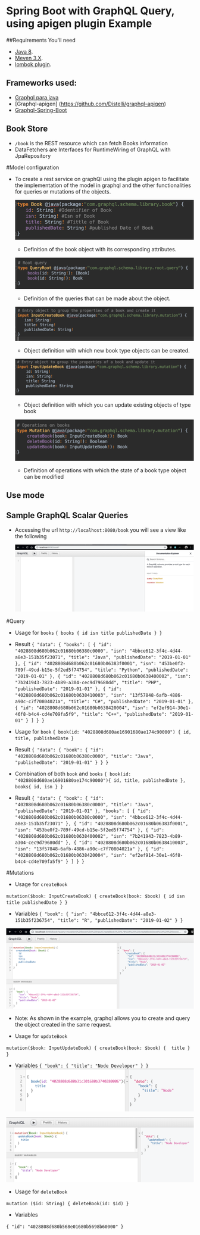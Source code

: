 # Spring Boot with GraphQL Query, using apigen plugin Example

##Requirements
You'll need 
 - [Java 8](http://www.oracle.com/technetwork/java/javase/downloads/jdk8-downloads-3848520.html).
 - [Meven 3.X](http://www.oracle.com/technetwork/java/javase/downloads/jdk8-downloads-3848520.html).
 - [lombok plugin](https://plugins.jetbrains.com/plugin/6317-lombok-plugin).

## Frameworks used:
- [Graphql para java](https://github.com/graphql-java/graphql-java)
- [Graphql-apigen] (https://github.com/Distelli/graphql-apigen) 
- [Graphql-Spring-Boot](https://github.com/graphql-java/graphql-spring-boot)

## Book Store
- `/book` is the REST resource which can fetch Books information
- DataFetchers are Interfaces for RuntimeWiring of GraphQL with JpaRepository

#Model configuration
- To create a rest service on graphQl using the plugin apigen to facilitate the 
  implementation of the model in graphql and the other functionalities for queries or
  mutations of the objects.
  
   ![CustomerDtoDefintion](images/book.png?raw=true "Book definition")
   - Definition of the book object with its corresponding attributes.
   
   ![CustomerDtoDefintion](images/queryRoot.png?raw=true "QueryRoot definition")
   - Definition of the queries that can be made about the object.
   
   ![CustomerDtoDefintion](images/inputCreateBook.png?raw=true "InputCreateBook definition")
   - Object definition with which new book type objects can be created.

   ![CustomerDtoDefintion](images/inputUpdateBook.png?raw=true "InputUpdateBook definition")
   - Object definition with which you can update existing objects of type book

   ![CustomerDtoDefintion](images/mutations.png?raw=true "Mutations definition")
   - Definition of operations with which the state of a book type object can be modified

## Use mode 

## Sample GraphQL Scalar Queries
-  Accessing the url `http://localhost:8080/book` you will see a view like the following

   ![CustomerDtoDefintion](images/index.png?raw=true "Index")
   
#Query

- Usage for `books`
`{
   books {
     id
     isn
     title
     publishedDate
   }
 }`
- Result
`{
   "data": {
     "books": [
       {
         "id": "4028808d680b062c01680b06380c0000",
         "isn": "4bbce612-3f4c-4d44-a8e3-151b35f23071",
         "title": "Java",
         "publishedDate": "2019-01-01"
       },
       {
         "id": "4028808d680b062c01680b06383f0001",
         "isn": "453be0f2-789f-49cd-b15e-5f2ed5f74754",
         "title": "Python",
         "publishedDate": "2019-01-01"
       },
       {
         "id": "4028808d680b062c01680b0638400002",
         "isn": "7b241943-7823-4b89-a304-cec9d79680dd",
         "title": "PHP",
         "publishedDate": "2019-01-01"
       },
       {
         "id": "4028808d680b062c01680b0638410003",
         "isn": "13f57848-6afb-4886-a90c-c7f70804021a",
         "title": "C#",
         "publishedDate": "2019-01-01"
       },
       {
         "id": "4028808d680b062c01680b0638420004",
         "isn": "ef2ef914-30e1-46f8-b4c4-cd4e709fa5f9",
         "title": "C++",
         "publishedDate": "2019-01-01"
       }
     ]
   }
 }`
- Usage for `book`
`{
   book(id: "4028808d680ae16901680ae174c90000") {
     id,
     title,
     publishedDate
   }`
- Result 
`{
   "data": {
     "book": {
       "id": "4028808d680b062c01680b06380c0000",
       "title": "Java",
       "publishedDate": "2019-01-01"
     }
   }
 }`
- Combination of both `book` and `books`
`{
   book(id: "4028808d680ae16901680ae174c90000"){
       id,
       title,
       publishedDate
     },
     books{
       id,
       isn
     }
 }`
 
- Result
`{
   "data": {
     "book": {
       "id": "4028808d680b062c01680b06380c0000",
       "title": "Java",
       "publishedDate": "2019-01-01"
     },
     "books": [
       {
         "id": "4028808d680b062c01680b06380c0000",
         "isn": "4bbce612-3f4c-4d44-a8e3-151b35f23071"
       },
       {
         "id": "4028808d680b062c01680b06383f0001",
         "isn": "453be0f2-789f-49cd-b15e-5f2ed5f74754"
       },
       {
         "id": "4028808d680b062c01680b0638400002",
         "isn": "7b241943-7823-4b89-a304-cec9d79680dd"
       },
       {
         "id": "4028808d680b062c01680b0638410003",
         "isn": "13f57848-6afb-4886-a90c-c7f70804021a"
       },
       {
         "id": "4028808d680b062c01680b0638420004",
         "isn": "ef2ef914-30e1-46f8-b4c4-cd4e709fa5f9"
       }
     ]
   }
 }`
 
 #Mutations
 
 - Usage for `createBook`
 
 `mutation($book: InputCreateBook) {
    createBook(book: $book) {
      id
      isn
      title
      publishedDate
    }
  }`
  
  - Variables
  `{
    "book": {
      "isn": "4bbce612-3f4c-4d44-a8e3-151b35f236754",
      "title": "R",
      "publishedDate": "2019-01-02"
    }
  }`
  
   ![CustomerDtoDefintion](images/createBook.png?raw=true "CreateBook definition")
   - Note: As shown in the example, graphql allows you to create and query the object
     created in the same request.
   
  - Usage for `updateBook`
    
 `mutation($book: InputUpdateBook) {
    createBook(book: $book) { 
  		title
    }
  }`
  - Variables
  `{
    "book": {
      "title": "Node Developer"
    }
  }`
  ![CustomerDtoDefintion](images/beforeUpdate.png?raw=true "BeforeUpdate definition")

  ![CustomerDtoDefintion](images/updateResult.png?raw=true "UpdateResult definition")

 - Usage for `deleteBook`
 
 `mutation ($id: String) {
    deleteBook(id: $id)
  }`

  - Variables
  
  `{
    "id": "4028808d680b568e01680b5698b60000"
  }`




 
